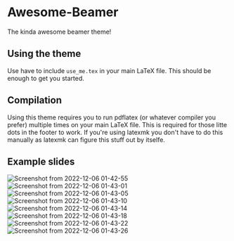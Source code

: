 # Awesome-Beamer
The kinda awesome beamer theme!

## Using the theme
Use have to include `use_me.tex` in your main LaTeX file. This should be enough to get you started.

## Compilation
Using this theme requires you to run pdflatex (or whatever compiler you prefer) multiple times on your main LaTeX file. This is required for those litte dots in the footer to work.
If you're using latexmk you don't have to do this manually as latexmk can figure this stuff out by itselfe.


## Example slides
![Screenshot from 2022-12-06 01-42-55](https://user-images.githubusercontent.com/49213919/205778053-4f290b1d-e924-4cb8-a169-49a07f2108fa.png)
![Screenshot from 2022-12-06 01-43-01](https://user-images.githubusercontent.com/49213919/205778051-a8ab9a7e-1d6f-4e2a-9e78-bc1ce366f9f7.png)
![Screenshot from 2022-12-06 01-43-05](https://user-images.githubusercontent.com/49213919/205778050-0f1b1fac-c84b-41d6-a65d-dfc42268d785.png)
![Screenshot from 2022-12-06 01-43-10](https://user-images.githubusercontent.com/49213919/205778049-722ec35c-f99d-4afa-8643-7460aa6d2091.png)
![Screenshot from 2022-12-06 01-43-14](https://user-images.githubusercontent.com/49213919/205778048-b934ba42-f49d-4a26-8f21-3a331997df80.png)
![Screenshot from 2022-12-06 01-43-18](https://user-images.githubusercontent.com/49213919/205778047-a4014ac6-d474-49c8-a0d0-d75c504d3a98.png)
![Screenshot from 2022-12-06 01-43-22](https://user-images.githubusercontent.com/49213919/205778043-56a2963c-ee9c-43e0-822d-566921a9f699.png)
![Screenshot from 2022-12-06 01-43-26](https://user-images.githubusercontent.com/49213919/205778040-74f29ba9-dc6a-4d97-a5df-7c67370b40bc.png)
